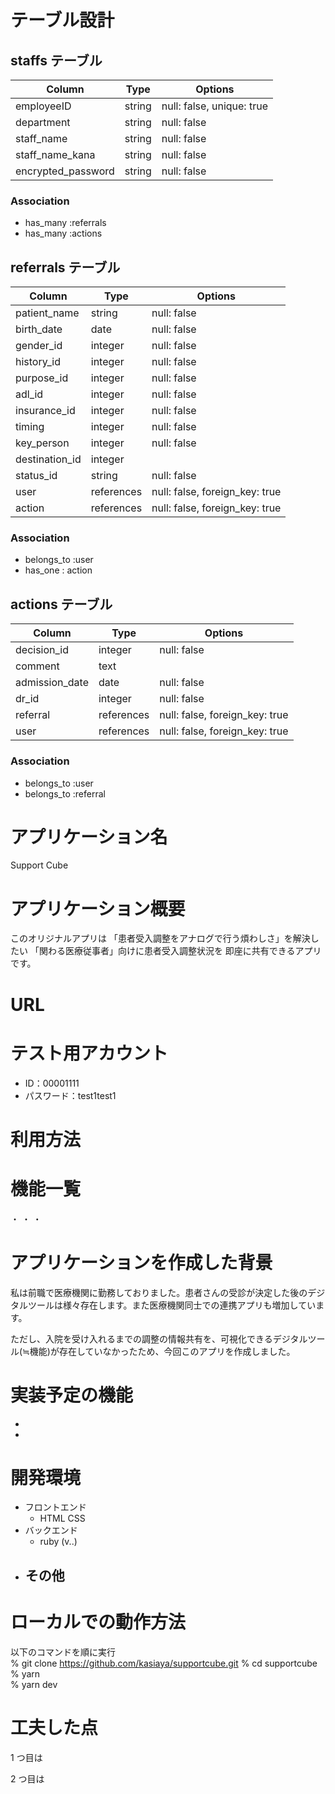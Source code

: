 # テーブル設計

## staffs テーブル

| Column             | Type   | Options     |
| ------------------ | ------ | ----------- |
| employeeID         | string | null: false, unique: true  |
| department         | string | null: false |
| staff_name         | string | null: false |
| staff_name_kana    | string | null: false |
| encrypted_password | string | null: false |


### Association

- has_many :referrals
- has_many :actions


## referrals テーブル

| Column             | Type       | Options     |
| ------------------ | ---------- | ----------- |
| patient_name       | string     | null: false |
| birth_date         | date       | null: false |
| gender_id          | integer    | null: false |
| history_id         | integer    | null: false |
| purpose_id         | integer    | null: false |
| adl_id             | integer    | null: false |
| insurance_id       | integer    | null: false |
| timing             | integer    | null: false |
| key_person         | integer    | null: false |
| destination_id     | integer    |             |
| status_id          | string     | null: false |
| user               | references | null: false, foreign_key: true |
| action             | references | null: false, foreign_key: true |

### Association

- belongs_to :user
- has_one : action


## actions テーブル

| Column             | Type       | Options     |
| ------------------ | ---------- | ----------- |
| decision_id        | integer    | null: false |
| comment            | text       |             |
| admission_date     | date       | null: false |
| dr_id              | integer    | null: false |
| referral               | references | null: false, foreign_key: true |
| user               | references | null: false, foreign_key: true |

### Association

- belongs_to :user
- belongs_to :referral



# アプリケーション名

Support Cube

# アプリケーション概要

このオリジナルアプリは
「患者受入調整をアナログで行う煩わしさ」を解決したい
「関わる医療従事者」向けに患者受入調整状況を
即座に共有できるアプリです。


# URL



# テスト用アカウント

- ID：00001111
- パスワード：test1test1

# 利用方法

## 


# 機能一覧
・
・
・

# アプリケーションを作成した背景

私は前職で医療機関に勤務しておりました。患者さんの受診が決定した後のデジタルツールは様々存在します。また医療機関同士での連携アプリも増加しています。

ただし、入院を受け入れるまでの調整の情報共有を、可視化できるデジタルツール(≒機能)が存在していなかったため、今回このアプリを作成しました。



# 実装予定の機能

- 
- 

# 開発環境

- フロントエンド
  - HTML CSS
- バックエンド
  - ruby (v..)
- その他
  - 

# ローカルでの動作方法

以下のコマンドを順に実行  
% git clone https://github.com/kasiaya/supportcube.git 
% cd supportcube  
% yarn  
% yarn dev

# 工夫した点

1 つ目は

2 つ目は